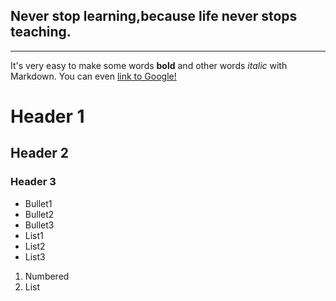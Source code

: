 ## Never stop learning,because life never stops teaching.

-------------------------------------------------------------------------------
It's very easy to make some words **bold** and other words *italic* with Markdown. You can even [link to Google!](http://google.com)

# Header 1
## Header 2
### Header 3

- Bullet1
- Bullet2
- Bullet3
- List1
- List2
- List3

1. Numbered
2. List

